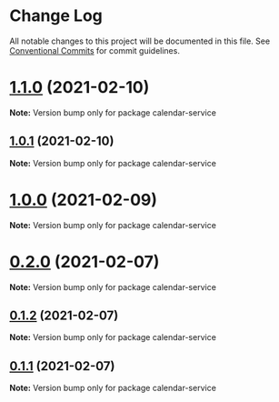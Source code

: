 # Change Log

All notable changes to this project will be documented in this file.
See [Conventional Commits](https://conventionalcommits.org) for commit guidelines.

# [1.1.0](https://github.com/Kritune-Dev/IHNA-Micro-Service/compare/calendar-service@1.0.1...calendar-service@1.1.0) (2021-02-10)

**Note:** Version bump only for package calendar-service





## [1.0.1](https://github.com/Kritune-Dev/IHNA-Micro-Service/compare/calendar-service@1.0.0...calendar-service@1.0.1) (2021-02-10)

**Note:** Version bump only for package calendar-service





# [1.0.0](https://github.com/Kritune-Dev/IHNA-Micro-Service/compare/calendar-service@0.2.0...calendar-service@1.0.0) (2021-02-09)

**Note:** Version bump only for package calendar-service





# [0.2.0](https://github.com/Kritune-Dev/IHNA-Micro-Service/compare/calendar-service@0.1.3...calendar-service@0.2.0) (2021-02-07)

**Note:** Version bump only for package calendar-service





## [0.1.2](https://github.com/Kritune-Dev/IHNA-Micro-Service/compare/calendar-service@0.1.3...calendar-service@0.1.2) (2021-02-07)

**Note:** Version bump only for package calendar-service





## [0.1.1](https://github.com/Kritune-Dev/IHNA-Micro-Service/compare/calendar-service@0.1.3...calendar-service@0.1.1) (2021-02-07)

**Note:** Version bump only for package calendar-service
